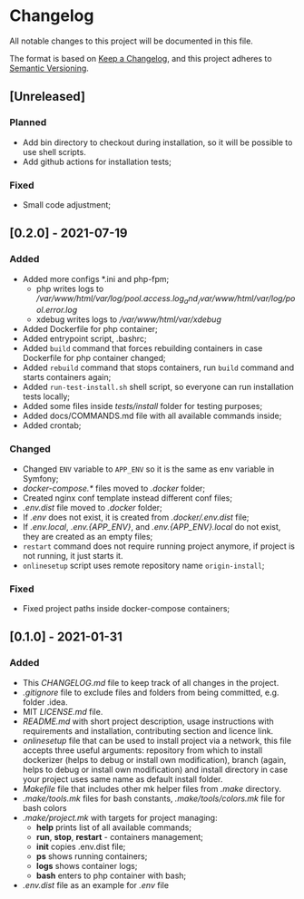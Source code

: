 # Changelog
All notable changes to this project will be documented in this file.

The format is based on [Keep a Changelog](https://keepachangelog.com/en/1.0.0/),
and this project adheres to [Semantic Versioning](https://semver.org/spec/v2.0.0.html).

## [Unreleased]
### Planned
- Add bin directory to checkout during installation, so it will be possible to use shell scripts.
- Add github actions for installation tests;

### Fixed
- Small code adjustment;

## [0.2.0] - 2021-07-19

### Added
- Added more configs *.ini and php-fpm;
  - php writes logs to _/var/www/html/var/log/$pool.access.log_ and _/var/www/html/var/log/$pool.error.log_
  - xdebug writes logs to _/var/www/html/var/xdebug_
- Added Dockerfile for php container;
- Added entrypoint script, .bashrc;
- Added `build` command that forces rebuilding containers in case Dockerfile for php container changed;
- Added `rebuild` command that stops containers, run `build` command and starts containers again;
- Added `run-test-install.sh` shell script, so everyone can run installation tests locally;
- Added some files inside _tests/install_ folder for testing purposes;
- Added docs/COMMANDS.md file with all available commands inside;
- Added crontab;

### Changed
- Changed `ENV` variable to `APP_ENV` so it is the same as env variable in Symfony;
- _docker-compose.*_ files moved to _.docker_ folder;
- Created nginx conf template instead different conf files;
- _.env.dist_ file moved to _.docker_ folder;
- If _.env_ does not exist, it is created from _.docker/.env.dist_ file;
- If _.env.local_, _.env.{APP_ENV}_, and _.env.{APP_ENV}.local_ do not exist, they are created as an empty files;
- `restart` command does not require running project anymore, if project is not running, it just starts it.
- `onlinesetup` script uses remote repository name `origin-install`;

### Fixed
- Fixed project paths inside docker-compose containers;

## [0.1.0] - 2021-01-31

### Added
- This _CHANGELOG.md_ file to keep track of all changes in the project.
- _.gitignore_ file to exclude files and folders from being committed, e.g. folder .idea.
- MIT _LICENSE.md_ file.
- _README.md_ with short project description, usage instructions with requirements and installation, contributing section and licence link.
- _onlinesetup_ file that can be used to install project via a network, this file accepts three useful arguments: repository from which to install dockerizer (helps to debug or install own modification), branch (again, helps to debug or install own modification) and install directory in case your project uses same name as default install folder.
- _Makefile_ file that includes other mk helper files from _.make_ directory.
- _.make/tools.mk_ files for bash constants, _.make/tools/colors.mk_ file for bash colors
- _.make/project.mk_ with targets for project managing:
  - **help** prints list of all available commands;
  - **run**, **stop**, **restart** - containers management;
  - **init** copies .env.dist file;
  - **ps**  shows running containers;
  - **logs** shows container logs;
  - **bash** enters to php container with bash;
- _.env.dist_ file as an example for _.env_ file
